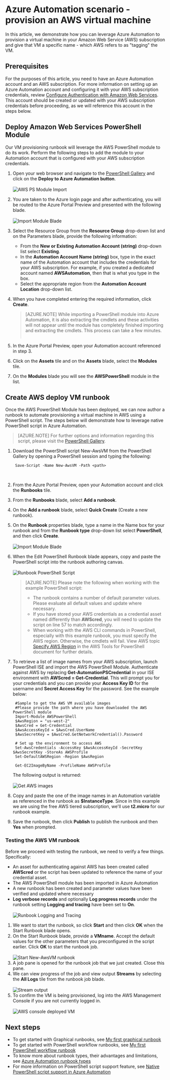 <!-- not suitable for Mooncake -->

<properties
    pageTitle="Automating deployment of a VM in Amazon Web Services | Azure"
    description="This article demonstrates how to use Azure Automation to automate creation of an Amazon Web Service VM"
    services="automation"
    documentationcenter=""
    author="mgoedtel"
    manager="jwhit"
    editor="" />
<tags
    ms.assetid="1d85c01a-d795-4523-8194-84fc15b53838"
    ms.service="automation"
    ms.devlang="na"
    ms.topic="article"
    ms.tgt_pltfrm="na"
    ms.workload="na"
    ms.date="01/13/2017"
    wacn.date=""
    ms.author="tiandert; bwren" />

# Azure Automation scenario - provision an AWS virtual machine
In this article, we demonstrate how you can leverage Azure Automation to provision a virtual machine in your Amazon Web Service (AWS) subscription and give that VM a specific name - which AWS refers to as "tagging" the VM.

## Prerequisites
For the purposes of this article, you need to have an Azure Automation account and an AWS subscription. For more information on setting up an Azure Automation account and configuring it with your AWS subscription credentials, review [Configure Authentication with Amazon Web Services](/documentation/articles/automation-sec-configure-aws-account/).  This account should be created or updated with your AWS subscription credentials before proceeding, as we will reference this account in the steps below.

## Deploy Amazon Web Services PowerShell Module
Our VM provisioning runbook will leverage the AWS PowerShell module to do its work. Perform the following steps to add the module to your Automation account that is configured with your AWS subscription credentials.  

1. Open your web browser and navigate to the [PowerShell Gallery](http://www.powershellgallery.com/packages/AWSPowerShell/) and click on the **Deploy to Azure Automation button**.<br><br> ![AWS PS Module Import](./media/automation-scenario-aws-deployment/powershell-gallery-download-awsmodule.png)
2. You are taken to the Azure login page and after authenticating, you will be routed to the Azure Portal Preview and presented with the following blade.<br><br> ![Import Module Blade](./media/automation-scenario-aws-deployment/deploy-aws-powershell-module-parameters.png)
3. Select the Resource Group from the **Resource Group** drop-down list and on the Parameters blade, provide the following information:
   
    * From the **New or Existing Automation Account (string)** drop-down list select **Existing**.  
    * In the **Automation Account Name (string)** box, type in the exact name of the Automation account that includes the credentials for your AWS subscription.  For example, if you created a dedicated account named **AWSAutomation**, then that is what you type in the box.
    * Select the appropriate region from the **Automation Account Location** drop-down list.
4. When you have completed entering the required information, click **Create**.
   
    > [AZURE.NOTE]
    > While importing a PowerShell module into Azure Automation, it is also extracting the cmdlets and these activities will not appear until the module has completely finished importing and extracting the cmdlets. This  process can take a few minutes.  
    > <br>
    > 
    > 
5. In the Azure Portal Preview, open your Automation account referenced in step 3.
6. Click on the **Assets** tile and on the **Assets** blade, select the **Modules** tile.
7. On the **Modules** blade you will see the **AWSPowerShell** module in the list.

## Create AWS deploy VM runbook
Once the AWS PowerShell Module has been deployed, we can now author a runbook to automate provisioning a virtual machine in AWS using a PowerShell script. The steps below will demonstrate how to leverage native PowerShell script in Azure Automation.  

> [AZURE.NOTE]
> For further options and information regarding this script, please visit the [PowerShell Gallery](https://www.powershellgallery.com/packages/New-AwsVM/DisplayScript).
> 

1. Download the PowerShell script New-AwsVM from the PowerShell Gallery by opening a PowerShell session and typing the following:<br>

        Save-Script -Name New-AwsVM -Path <path>

    <br>
2. From the Azure Portal Preview, open your Automation account and click the  **Runbooks** tile.  
3. From the **Runbooks** blade, select **Add a runbook**.
4. On the **Add a runbook** blade, select **Quick Create** (Create a new runbook).
5. On the **Runbook** properties blade, type a name in the Name box for your runbook and from the **Runbook type** drop-down list select **PowerShell**, and then click **Create**.<br><br> ![Import Module Blade](./media/automation-scenario-aws-deployment/runbook-quickcreate-properties.png)
6. When the Edit PowerShell Runbook blade appears, copy and paste the PowerShell script into the runbook authoring canvas.<br><br> ![Runbook PowerShell Script](./media/automation-scenario-aws-deployment/runbook-powershell-script.png)<br>
   
    > [AZURE.NOTE]
    > Please note the following when working with the example PowerShell script:
    > 
    > * The runbook contains a number of default parameter values. Please evaluate all default values and update where necessary.
    > * If you have stored your AWS credentials as a credential asset named differently than **AWScred**, you will need to update the script on line 57 to match accordingly.  
    > * When working with the AWS CLI commands in PowerShell, especially with this example runbook, you must specify the AWS region. Otherwise, the cmdlets will fail.  View AWS topic [Specify AWS Region](http://docs.aws.amazon.com/powershell/latest/userguide/pstools-installing-specifying-region.html) in the AWS Tools for PowerShell document for further details.  
    >

7. To retrieve a list of image names from your AWS subscription, launch PowerShell ISE and import the AWS PowerShell Module.  Authenticate against AWS by replacing **Get-AutomationPSCredential** in your ISE environment with **AWScred = Get-Credential**.  This will prompt you for your credentials and you can provide your **Access Key ID** for the username and **Secret Access Key** for the password.  See the example below:  

        #Sample to get the AWS VM available images
        #Please provide the path where you have downloaded the AWS PowerShell module
        Import-Module AWSPowerShell
        $AwsRegion = "us-west-2"
        $AwsCred = Get-Credential
        $AwsAccessKeyId = $AwsCred.UserName
        $AwsSecretKey = $AwsCred.GetNetworkCredential().Password
   
        # Set up the environment to access AWS
        Set-AwsCredentials -AccessKey $AwsAccessKeyId -SecretKey $AwsSecretKey -StoreAs AWSProfile
        Set-DefaultAWSRegion -Region $AwsRegion
   
        Get-EC2ImageByName -ProfileName AWSProfile

    The following output is returned:<br><br>
    ![Get AWS images](./media/automation-scenario-aws-deployment/powershell-ise-output.png)<br>  
8. Copy and paste the one of the image names in an Automation variable as referenced in the runbook as **$InstanceType**. Since in this example we are using the free AWS tiered subscription, we'll use **t2.micro** for our runbook example.  
9. Save the runbook, then click **Publish** to publish the runbook and then **Yes** when prompted.

### Testing the AWS VM runbook
Before we proceed with testing the runbook, we need to verify a few things. Specifically:  

* An asset for authenticating against AWS has been created called **AWScred** or the script has been updated to reference the name of your credential asset.    
* The AWS PowerShell module has been imported in Azure Automation  
* A new runbook has been created and parameter values have been verified and updated where necessary  
* **Log verbose records** and optionally **Log progress records** under the runbook setting **Logging and tracing** have been set to **On**.<br><br> ![Runbook Logging and Tracing](./media/automation-scenario-aws-deployment/runbook-settings-logging-and-tracing.png)  

1. We want to start the runbook, so click **Start** and then click **OK** when the Start Runbook blade opens.
2. On the Start Runbook blade, provide a **VMname**.  Accept the default values for the other parameters that you preconfigured in the script earlier.  Click **OK** to start the runbook job.<br><br> ![Start New-AwsVM runbook](./media/automation-scenario-aws-deployment/runbook-start-job-parameters.png)
3. A job pane is opened for the runbook job that we just created. Close this pane.
4. We can view progress of the job and view output **Streams** by selecting the **All Logs** tile from the runbook job blade.<br><br> ![Stream output](./media/automation-scenario-aws-deployment/runbook-job-streams-output.png)
5. To confirm the VM is being provisioned, log into the AWS Management Console if you are not currently logged in.<br><br> ![AWS console deployed VM](./media/automation-scenario-aws-deployment/aws-instances-status.png)

## Next steps
* To get started with Graphical runbooks, see [My first graphical runbook](/documentation/articles/automation-first-runbook-graphical/)
* To get started with PowerShell workflow runbooks, see [My first PowerShell workflow runbook](/documentation/articles/automation-first-runbook-textual/)
* To know more about runbook types, their advantages and limitations, see [Azure Automation runbook types](/documentation/articles/automation-runbook-types/)
* For more information on PowerShell script support feature, see [Native PowerShell script support in Azure Automation](https://azure.microsoft.com/blog/announcing-powershell-script-support-azure-automation-2/)